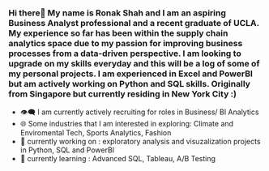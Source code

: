 ### Hi there👋 My name is Ronak Shah and I am an aspiring Business Analyst professional and a recent graduate of UCLA. My experience so far has been within the supply chain analytics space due to my passion for improving business processes from a data-driven perspective. I am looking to upgrade on my skills everyday and this will be a log of some of my personal projects. I am experienced in Excel and PowerBI but am actively working on Python and SQL skills. Originally from Singapore but currently residing in New York City :) 

- 👁️‍🗨️ I am currently actively recruiting for roles in Business/ BI Analytics 
- 🌐 Some industries that I am interested in exploring: Climate and Enviromental Tech, Sports Analytics, Fashion
- 🔭 currently working on : exploratory analysis and visuzalization projects in Python, SQL and PowerBI
- 🌱 currently learning : Advanced SQL, Tableau, A/B Testing
